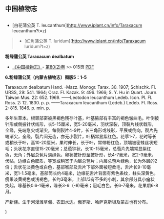 
## 中国植物志

## 
* [白花蒲公英  T.  leucanthum](http://www.iplant.cn/info/Taraxacum leucanthum?t=z)
> * [红角蒲公英  T.  luridum](http://www.iplant.cn/info/Taraxacum luridum?t=z)

**粉绿蒲公英 Taraxacum dealbatum**

* [《中国植物志》](http://www.iplant.cn/frps)- [第80(2)卷](http://www.iplant.cn/frps/vol/80(2)) >> 015页 [PDF](http://www.iplant.cn/frps/pdf/80(2)/015.PDF)

**6.粉绿蒲公英（内蒙古植物志）图版5：1-5**

Taraxacum dealbatum Hand. -Mazz. Monogr. Tarax. 30. 1907; Schischk. Fl. URSS, 29: 541. 1964; Oraz. Fl. Kazak. 9: 496. 1966; S. Y. Hu in Quart. Journ. Taiwan Mus. 22: 652. 1969. ——Leotodon leucanthum Ledeb. Icon. Pl. Fl. Ross. 2: 12. 1830. p. p. ——Taraxacum leucanthum (Ledeb.) Ledeb. Fl. Ross. 2: 815. 1846. p. min. p.

多年生草本。根颈部密被黑褐色残存叶基，叶基腋部有丰富的褐色皱曲毛。叶倒披针形或倒披针状线形，长5-15厘米，宽5-20毫米，羽状深裂，顶裂片线状戟形，全缘，先端急尖或渐尖，每侧裂片4-9片，长三角形或线形，平展或倒向，裂片先端渐尖，全缘，裂片间无齿，亦无小裂片，叶柄常显紫红色。花葶1-7，花时等长或稍长于叶，高10-20厘米，果时伸长，长于叶，常带粉红色，顶端被密蛛丝状短毛；头状花序直径15-20毫米；总苞钟状，长10-15毫米，总苞片先端常显紫红色，无角；外层总苞片淡绿色，卵状披针形至披针形，长4-7毫米，宽2-3毫米，伏贴，边缘白色膜质，等宽或稍宽于内层总苞片；内层总苞片绿色，长为外层的2倍；舌状花淡黄色或白色，基部喉部及舌片下部外面被短柔毛，舌片长9-10毫米，宽1-1.5毫米，基部筒长约4毫米，边缘花舌片背面有紫色条纹，柱头深黄色。瘦果淡黄褐色或浅褐色，长约3毫米，上部1/3有不多的小刺，其余部分具小瘤状突起，喙基长0.6-1毫米，喙长3-6（-8)毫米；冠毛白色，长6-7毫米。花果期6-8月。

产新疆。生于河漫滩草甸、农田水边。俄罗斯、哈萨克斯坦及蒙古也有分布。

}